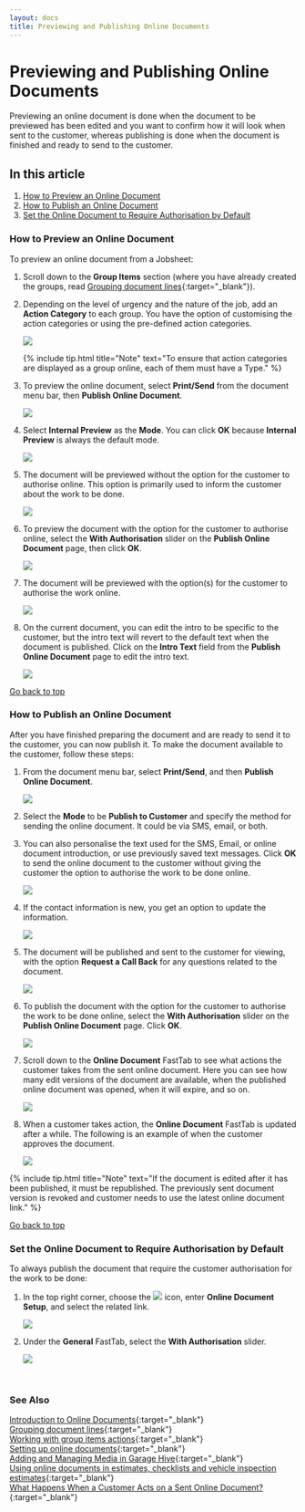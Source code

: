 ```yaml
---
layout: docs
title: Previewing and Publishing Online Documents
---
```


<a name="top"></a>

# Previewing and Publishing Online Documents 

Previewing an online document is done when the document to be previewed has been edited and you want to confirm how it will look when sent to the customer, whereas publishing is done when the document is finished and ready to send to the customer.

## In this article

1. [How to Preview an Online Document](#how-to-preview-an-online-document)
2. [How to Publish an Online Document](#how-to-publish-an-online-document)
3. [Set the Online Document to Require Authorisation by Default](#set-the-online-document-to-require-authorisation-by-default)

### How to Preview an Online Document
To preview an online document from a Jobsheet:
1. Scroll down to the **Group Items** section (where you have already created the groups, read [Grouping document lines](garagehive-group-items-grouping-document-lines.html){:target="_blank"}).
2. Depending on the level of urgency and the nature of the job, add an **Action Category** to each group. You have the option of customising the action categories or using the pre-defined action categories.

   ![](media/garagehive-online-documents-previewing1.png)

   {% include tip.html title="Note" text="To ensure that action categories are displayed as a group online, each of them must have a Type." %}

3. To preview the online document, select **Print/Send** from the document menu bar, then **Publish Online Document**. 

   ![](media/garagehive-online-documents-previewing2.png)

4. Select **Internal Preview** as the **Mode**. You can click **OK** because **Internal Preview** is always the default mode.

   ![](media/garagehive-online-documents-previewing3.png)

5. The document will be previewed without the option for the customer to authorise online. This option is primarily used to inform the customer about the work to be done.

   ![](media/garagehive-online-documents-previewing4.png)

6. To preview the document with the option for the customer to authorise online, select the **With Authorisation** slider on the **Publish Online Document** page, then click **OK**.

   ![](media/garagehive-online-documents-previewing5.png)

7. The document will be previewed with the option(s) for the customer to authorise the work online.

   ![](media/garagehive-online-documents-previewing6.png)

8. On the current document, you can edit the intro to be specific to the customer, but the intro text will revert to the default text when the document is published. Click on the **Intro Text** field from the **Publish Online Document** page to edit the intro text.

   ![](media/garagehive-online-documents-previewing7.png)

[Go back to top](#top)

### How to Publish an Online Document
After you have finished preparing the document and are ready to send it to the customer, you can now publish it. To make the document available to the customer, follow these steps:
1. From the document menu bar, select **Print/Send**, and then **Publish Online Document**.

   ![](media/garagehive-online-documents-publishing1.png)

2. Select the **Mode** to be **Publish to Customer** and specify the method for sending the online document. It could be via SMS, email, or both.
3. You can also personalise the text used for the SMS, Email, or online document introduction, or use previously saved text messages. Click **OK** to send the online document to the customer without giving the customer the option to authorise the work to be done online.

   ![](media/garagehive-online-documents-publishing2.png)

4. If the contact information is new, you get an option to update the information.

   ![](media/garagehive-online-documents-publishing8.png)

5. The document will be published and sent to the customer for viewing, with the option **Request a Call Back** for any questions related to the document.

   ![](media/garagehive-online-documentspublishing4.png)

6. To publish the document with the option for the customer to authorise the work to be done online, select the **With Authorisation** slider on the **Publish Online Document** page. Click **OK**.

   ![](media/garagehive-online-documentspublishing5.png)

7. Scroll down to the **Online Document** FastTab to see what actions the customer takes from the sent online document. Here you can see how many edit versions of the document are available, when the published online document was opened, when it will expire, and so on.

   ![](media/garagehive-online-documents-publishing6.png)

8. When a customer takes action, the **Online Document** FastTab is updated after a while. The following is an example of when the customer approves the document.

   ![](media/garagehive-online-documents-publishing7.png)


{% include tip.html title="Note" text="If the document is edited after it has been published, it must be republished. The previously sent document version is revoked and customer needs to use the latest online document link." %}

[Go back to top](#top)

### Set the Online Document to Require Authorisation by Default
To always publish the document that require the customer authorisation for the work to be done:
1. In the top right corner, choose the ![](media/search_icon.png) icon, enter **Online Document Setup**, and select the related link.

   ![](media/garagehive-online-documents-default-authorisation1.png)

2. Under the **General** FastTab, select the **With Authorisation** slider.

   ![](media/garagehive-online-documents-default-authorisation2.png)


<br>

### **See Also**

[Introduction to Online Documents](garagehive-online-documents-introduction.html){:target="_blank"} \
[Grouping document lines](garagehive-group-items-grouping-document-lines.html){:target="_blank"} \
[Working with group items actions](garagehive-group-items-working-with-group-items-actions.html){:target="_blank"} \
[Setting up online documents](garagehive-online-documents-setting-up-online-documents.html){:target="_blank"} \
[Adding and Managing Media in Garage Hive](garagehive-online-documents-adding-and-managing-media.html){:target="_blank"} \
[Using online documents in estimates, checklists and vehicle inspection estimates](garagehive-online-documents-using-online-documents-in-estimates-checklists-and-vehicle-inspection-estimates.html){:target="_blank"} \
[What Happens When a Customer Acts on a Sent Online Document?](garagehive-online-documents-what-happens-for-customers-actions.html){:target="_blank"}
